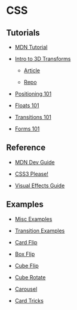 CSS
===


## Tutorials

* [MDN Tutorial](https://developer.mozilla.org/en-US/docs/Web/Guide/CSS/Getting_started)

* [Intro to 3D Transforms](http://desandro.github.io/3dtransforms/)

  * [Article](http://24ways.org/2010/intro-to-css-3d-transforms/)

  * [Repo](https://github.com/desandro/3dtransforms)

* [Positioning 101](http://alistapart.com/article/css-positioning-101)

* [Floats 101](http://alistapart.com/article/css-floats-101)

* [Transitions 101](http://alistapart.com/article/understanding-css3-transitions)

* [Forms 101](http://alistapart.com/article/forward-thinking-form-validation)


## Reference

* [MDN Dev Guide](https://developer.mozilla.org/en-US/docs/Web/Guide/CSS)

* [CSS3 Please!](http://css3please.com/)

* [Visual Effects Guide](http://developer.apple.com/library/safari/#documentation/InternetWeb/Conceptual/SafariVisualEffectsProgGuide/Introduction.html)


## Examples

* [Misc Examples](http://commons.wikimedia.org/wiki/Category:SVG_examples)

* [Transition Examples](http://leaverou.github.io/animatable/)

* [Card Flip](http://desandro.github.io/3dtransforms/examples/card-01.html)

* [Box Flip](http://desandro.github.io/3dtransforms/examples/box-02-show-sides.html)

* [Cube Flip](http://desandro.github.io/3dtransforms/examples/cube-02-show-sides.html)

* [Cube Rotate](http://desandro.github.io/3dtransforms/examples/perspective-03.html)

* [Carousel](http://desandro.github.io/3dtransforms/examples/carousel-01.html)

* [Card Tricks](http://designshack.net/articles/css/css-card-tricks/)
